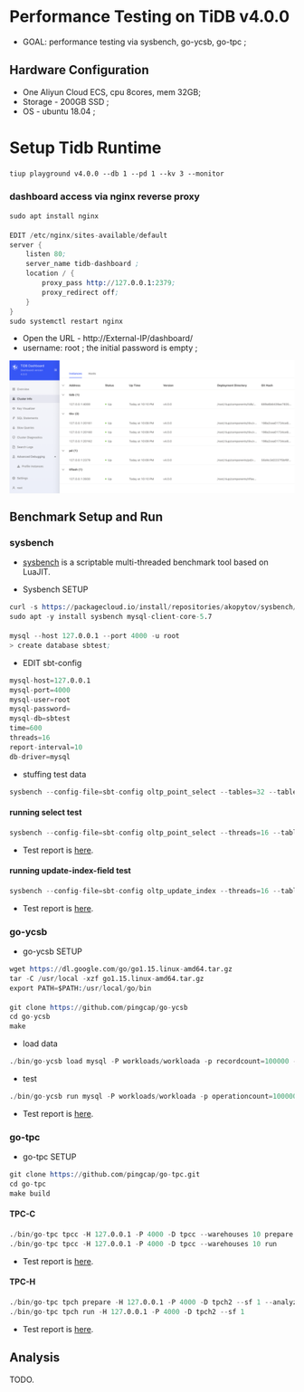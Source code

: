 # Performance Testing on TiDB v4.0.0
* GOAL: performance testing via sysbench, go-ycsb, go-tpc ;

## Hardware Configuration
* One Aliyun Cloud ECS, cpu 8cores, mem 32GB;
* Storage - 200GB SSD ;
* OS - ubuntu 18.04 ;

# Setup Tidb Runtime
`tiup playground v4.0.0 --db 1 --pd 1 --kv 3 --monitor`

### dashboard access via nginx reverse proxy 
```s
sudo apt install nginx 

EDIT /etc/nginx/sites-available/default
server {
    listen 80;
    server_name tidb-dashboard ;
    location / {
        proxy_pass http://127.0.0.1:2379;
        proxy_redirect off;
    }
}
sudo systemctl restart nginx
```

* Open the URL - http://External-IP/dashboard/
* username: root ; the initial password is empty ;

<img align="center" src="/images/02-tidb_dashboard.png">


## Benchmark Setup and Run

### sysbench 
* [sysbench](https://github.com/akopytov/sysbench) is a scriptable multi-threaded benchmark tool based on LuaJIT.

* Sysbench SETUP 
```s 
curl -s https://packagecloud.io/install/repositories/akopytov/sysbench/script.deb.sh | sudo bash
sudo apt -y install sysbench mysql-client-core-5.7

mysql --host 127.0.0.1 --port 4000 -u root
> create database sbtest;
```

* EDIT sbt-config
```s
mysql-host=127.0.0.1
mysql-port=4000
mysql-user=root
mysql-password=
mysql-db=sbtest
time=600
threads=16
report-interval=10
db-driver=mysql
```

* stuffing test data
```s
sysbench --config-file=sbt-config oltp_point_select --tables=32 --table-size=10000 prepare
```

#### running select test
```s
sysbench --config-file=sbt-config oltp_point_select --threads=16 --tables=32 --table-size=10000 run
```

* Test report is [here](/txt/L2_sbt_select.txt).

#### running update-index-field test
```s
sysbench --config-file=sbt-config oltp_update_index --threads=16 --tables=32 --table-size=10000 run
```

* Test report is [here](/txt/L2_sbt_update_idx.txt).


### go-ycsb 
* go-ycsb SETUP 
```s
wget https://dl.google.com/go/go1.15.linux-amd64.tar.gz
tar -C /usr/local -xzf go1.15.linux-amd64.tar.gz 
export PATH=$PATH:/usr/local/go/bin

git clone https://github.com/pingcap/go-ycsb
cd go-ycsb
make
```

* load data
```s
./bin/go-ycsb load mysql -P workloads/workloada -p recordcount=100000 -p mysql.host=127.0.0.1 -p mysql.port=4000 --threads 32
```

* test
```s
./bin/go-ycsb run mysql -P workloads/workloada -p operationcount=1000000 -p mysql.host=127.0.0.1 -p mysql.port=4000 --threads 64
```

* Test report is [here](/txt/L2_ycsb_wla.txt).

### go-tpc 

* go-tpc SETUP 
```s
git clone https://github.com/pingcap/go-tpc.git
cd go-tpc
make build
```

#### TPC-C 
```s
./bin/go-tpc tpcc -H 127.0.0.1 -P 4000 -D tpcc --warehouses 10 prepare
./bin/go-tpc tpcc -H 127.0.0.1 -P 4000 -D tpcc --warehouses 10 run
```

* Test report is [here](/txt/L2_TPC_C.txt).

#### TPC-H 
```s
./bin/go-tpc tpch prepare -H 127.0.0.1 -P 4000 -D tpch2 --sf 1 --analyze
./bin/go-tpc tpch run -H 127.0.0.1 -P 4000 -D tpch2 --sf 1
```

* Test report is [here](/txt/L2_TPC_H.txt).

## Analysis 

TODO.

